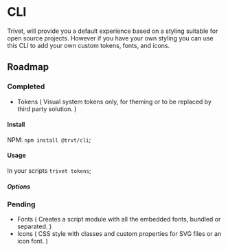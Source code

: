 # CLI

Trivet, will provide you a default experience based on a styling suitable for open source projects.
However if you have your own styling you can use this CLI to add your own custom tokens, fonts, and icons.

## Roadmap

### Completed

-   Tokens ( Visual system tokens only, for theming or to be replaced by third party solution. )

#### Install

NPM: `npm install @trvt/cli`;

#### Usage

In your scripts `trivet tokens`;

##### Options

### Pending

-   Fonts ( Creates a script module with all the embedded fonts, bundled or separated. )
-   Icons ( CSS style with classes and custom properties for SVG files or an icon font. )
